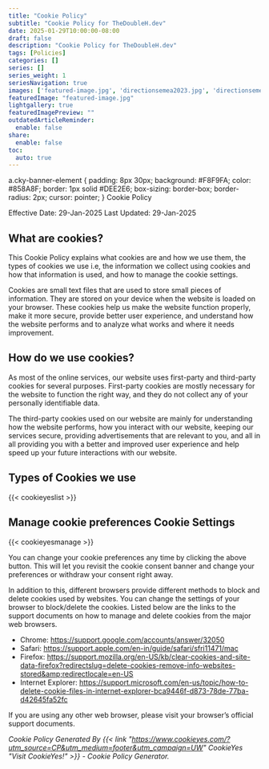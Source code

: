 ```yaml
---
title: "Cookie Policy"
subtitle: "Cookie Policy for TheDoubleH.dev"
date: 2025-01-29T10:00:00-08:00
draft: false
description: "Cookie Policy for TheDoubleH.dev"
tags: [Policies]
categories: []
series: []
series_weight: 1
seriesNavigation: true
images: ['featured-image.jpg', 'directionsemea2023.jpg', 'directionsemea2024.jpg']
featuredImage: "featured-image.jpg"
lightgallery: true
featuredImagePreview: ""
outdatedArticleReminder:
  enable: false
share:
  enable: false
toc: 
  auto: true
---
```


 a.cky-banner-element { padding: 8px 30px; background: #F8F9FA; color: #858A8F; border: 1px solid #DEE2E6; box-sizing: border-box; border-radius: 2px; cursor: pointer; } Cookie Policy
 
 Effective Date: 29-Jan-2025 
 Last Updated: 29-Jan-2025 


 ## What are cookies?
 
 This Cookie Policy explains what cookies are and how we use them, the types of cookies we use i.e, the information we collect using cookies and how that information is used, and how to manage the cookie settings.

 Cookies are small text files that are used to store small pieces of information. They are stored on your device when the website is loaded on your browser. These cookies help us make the website function properly, make it more secure, provide better user experience, and understand how the website performs and to analyze what works and where it needs improvement.
 
 ## How do we use cookies? 
 
 As most of the online services, our website uses first-party and third-party cookies for several purposes. First-party cookies are mostly necessary for the website to function the right way, and they do not collect any of your personally identifiable data.

 The third-party cookies used on our website are mainly for understanding how the website performs, how you interact with our website, keeping our services secure, providing advertisements that are relevant to you, and all in all providing you with a better and improved user experience and help speed up your future interactions with our website.

 ## Types of Cookies we use 
 
 {{< cookieyeslist >}}

## Manage cookie preferences Cookie Settings 

{{< cookieyesmanage >}}

You can change your cookie preferences any time by clicking the above button. This will let you revisit the cookie consent banner and change your preferences or withdraw your consent right away.

 In addition to this, different browsers provide different methods to block and delete cookies used by websites. You can change the settings of your browser to block/delete the cookies. Listed below are the links to the support documents on how to manage and delete cookies from the major web browsers.

 - Chrome: https://support.google.com/accounts/answer/32050
 - Safari: https://support.apple.com/en-in/guide/safari/sfri11471/mac
 - Firefox: https://support.mozilla.org/en-US/kb/clear-cookies-and-site-data-firefox?redirectslug=delete-cookies-remove-info-websites-stored&amp;redirectlocale=en-US
 - Internet Explorer: https://support.microsoft.com/en-us/topic/how-to-delete-cookie-files-in-internet-explorer-bca9446f-d873-78de-77ba-d42645fa52fc

If you are using any other web browser, please visit your browser’s official support documents.

_Cookie Policy Generated By {{< link "https://www.cookieyes.com/?utm_source=CP&utm_medium=footer&utm_campaign=UW" CookieYes "Visit CookieYes!" >}} - Cookie Policy Generator._
